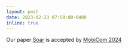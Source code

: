 ```yaml
---
layout: post
date: 2023-02-23 07:59:00-0400
inline: true
---
```


Our paper <a href="https://dl.acm.org/doi/10.1145/3636534.3649352" target="_blank" rel="noopener noreferrer"> Soar</a> is accepted by <a href="https://www.sigmobile.org/mobicom/2024/" target="_blank" rel="noopener noreferrer"> MobiCom 2024</a>
